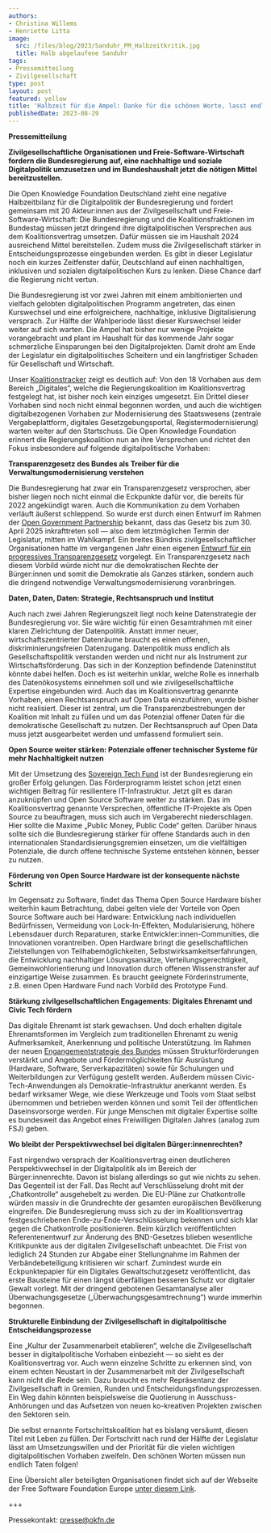 ```yaml
---
authors:
- Christina Willems
- Henriette Litta
image:
  src: /files/blog/2023/Sanduhr_PM_Halbzeitkritik.jpg
  title: Halb abgelaufene Sanduhr
tags:
- Pressemitteilung
- Zivilgesellschaft
type: post
layout: post
featured: yellow
title: 'Halbzeit für die Ampel: Danke für die schönen Worte, lasst endlich Taten sprechen!'
publishedDate: 2023-08-29
---
```


**Pressemitteilung**

**Zivilgesellschaftliche Organisationen und Freie-Software-Wirtschaft fordern die Bundesregierung auf, eine nachhaltige und soziale Digitalpolitik umzusetzen und im Bundeshaushalt jetzt die nötigen Mittel bereitzustellen.**


Die Open Knowledge Foundation Deutschland zieht eine negative Halbzeitbilanz für die Digitalpolitik der Bundesregierung und fordert gemeinsam mit 20 Akteur:innen aus der Zivilgesellschaft und Freie-Software-Wirtschaft: Die Bundesregierung und die Koalitionsfraktionen im Bundestag müssen jetzt dringend ihre digitalpolitischen Versprechen aus dem Koalitionsvertrag umsetzen. Dafür müssen sie im Haushalt 2024 ausreichend Mittel bereitstellen. Zudem muss die Zivilgesellschaft stärker in Entscheidungsprozesse eingebunden werden. Es gibt in dieser Legislatur noch ein kurzes Zeitfenster dafür, Deutschland auf einen nachhaltigen, inklusiven und sozialen digitalpolitischen Kurs zu lenken. Diese Chance darf die Regierung nicht vertun.

Die Bundesregierung ist vor zwei Jahren mit einem ambitionierten und vielfach gelobten digitalpolitischen Programm angetreten, das einen Kurswechsel und eine erfolgreichere, nachhaltige, inklusive Digitalisierung versprach. Zur Hälfte der Wahlperiode lässt dieser Kurswechsel leider weiter auf sich warten. Die Ampel hat bisher nur wenige Projekte vorangebracht und plant im Haushalt für das kommende Jahr sogar schmerzliche Einsparungen bei den Digitalprojekten. Damit droht am Ende der Legislatur ein digitalpolitisches Scheitern und ein langfristiger Schaden für Gesellschaft und Wirtschaft.

Unser [Koalitionstracker](https://fragdenstaat.de/koalitionstracker/) zeigt es deutlich auf: Von den 18 Vorhaben aus dem Bereich „Digitales“, welche die Regierungskoalition im Koalitionsvertrag festgelegt hat, ist bisher noch kein einziges umgesetzt. Ein Drittel dieser Vorhaben sind noch nicht einmal begonnen worden, und auch die wichtigen digitalbezogenen Vorhaben zur Modernisierung des Staatswesens (zentrale Vergabeplattform, digitales Gesetzgebungsportal, Registermodernisierung) warten weiter auf den Startschuss. Die Open Knowledge Foundation erinnert die Regierungskoalition nun an ihre Versprechen und richtet den Fokus insbesondere auf folgende digitalpolitische Vorhaben:

**Transparenzgesetz des Bundes als Treiber für die Verwaltungsmodernisierung verstehen**

Die Bundesregierung hat zwar ein Transparenzgesetz versprochen, aber bisher liegen noch nicht einmal die Eckpunkte dafür vor, die bereits für 2022 angekündigt waren. Auch die Kommunikation zu dem Vorhaben verläuft äußerst schleppend. So wurde erst durch einen Entwurf im Rahmen  der [Open Government Partnership](https://www.open-government-deutschland.de/opengov-de/ogp/informieren-und-mitgestalten-2183708) bekannt, dass das Gesetz bis zum 30. April 2025 inkrafttreten soll — also dem letztmöglichen Termin der Legislatur, mitten im Wahlkampf. Ein breites Bündnis zivilgesellschaftlicher Organisationen hatte im vergangenen Jahr einen eigenen [Entwurf für ein progressives Transparenzgesetz](https://transparenzgesetz.de/gesetzentwurf.pdf) vorgelegt. Ein Transparenzgesetz nach diesem Vorbild würde nicht nur die demokratischen Rechte der Bürger:innen und somit die Demokratie als Ganzes stärken, sondern auch die dringend notwendige Verwaltungsmodernisierung voranbringen.

**Daten, Daten, Daten: Strategie, Rechtsanspruch und Institut**

Auch nach zwei Jahren Regierungszeit liegt noch keine Datenstrategie der Bundesregierung vor. Sie wäre wichtig für einen Gesamtrahmen mit einer klaren Zielrichtung der Datenpolitik.  Anstatt immer neuer, wirtschaftszentrierter Datenräume braucht es einen offenen, diskriminierungsfreien Datenzugang. Datenpolitik muss endlich als Gesellschaftspolitik verstanden werden und nicht nur als Instrument zur Wirtschaftsförderung. Das sich in der Konzeption befindende Dateninstitut könnte dabei helfen. Doch es ist weiterhin unklar, welche Rolle es innerhalb des Datenökosystems einnehmen soll und wie zivilgesellschaftliche Expertise eingebunden wird. Auch das im Koalitionsvertrag genannte Vorhaben, einen Rechtsanspruch auf Open Data einzuführen, wurde bisher nicht realisiert. Dieser ist zentral, um die Transparenzbestrebungen der Koalition mit Inhalt zu füllen und um das Potenzial offener Daten für die demokratische Gesellschaft zu nutzen. Der Rechtsanspruch auf Open Data muss jetzt ausgearbeitet werden und umfassend formuliert sein. 

**Open Source weiter stärken: Potenziale offener technischer Systeme für mehr Nachhaltigkeit nutzen**

Mit der Umsetzung des [Sovereign Tech Fund](https://sovereigntechfund.de/de/) ist der Bundesregierung ein großer Erfolg gelungen. Das Förderprogramm leistet schon jetzt einen wichtigen Beitrag für resilientere IT-Infrastruktur. Jetzt gilt es daran anzuknüpfen und Open Source Software weiter zu stärken. Das im  Koalitionsvertrag genannte Versprechen, öffentliche IT-Projekte als Open Source zu beauftragen, muss sich auch im Vergaberecht niederschlagen. Hier sollte die Maxime „Public Money, Public Code“ gelten. Darüber hinaus sollte sich die Bundesregierung stärker für offene Standards auch in den internationalen Standardisierungsgremien einsetzen, um die vielfältigen Potenziale, die durch offene technische Systeme entstehen können, besser zu nutzen.  

**Förderung von Open Source Hardware ist der konsequente nächste Schritt**

Im Gegensatz zu Software, findet das Thema Open Source Hardware bisher weiterhin kaum Betrachtung, dabei gelten viele der Vorteile von Open Source Software auch bei Hardware: Entwicklung nach individuellen Bedürfnissen, Vermeidung von Lock-In-Effekten, Modularisierung, höhere Lebensdauer durch Reparaturen, starke Entwickler:innen-Communities, die Innovationen vorantreiben. Open Hardware bringt die gesellschaftlichen Zielstellungen von Teilhabemöglichkeiten, Selbstwirksamkeitserfahrungen, die Entwicklung nachhaltiger Lösungsansätze, Verteilungsgerechtigkeit, Gemeinwohlorientierung und Innovation durch offenen Wissenstransfer auf einzigartige Weise zusammen. Es braucht geeignete Förderinstrumente, z.B. einen Open Hardware Fund nach Vorbild des Prototype Fund. 

**Stärkung zivilgesellschaftlichen Engagements: Digitales Ehrenamt und Civic Tech fördern**

Das digitale Ehrenamt ist stark gewachsen. Und doch erhalten digitale Ehrenamtsformen im Vergleich zum traditionellen Ehrenamt zu wenig Aufmerksamkeit, Anerkennung und politische Unterstützung. Im Rahmen der neuen [Engangementstrategie des Bundes](https://okfn.de/blog/2023/06/f5-engagementstrategie-bund/) müssen Strukturförderungen verstärkt und Angebote und Fördermöglichkeiten für Ausrüstung (Hardware, Software, Serverkapazitäten) sowie für Schulungen und Weiterbildungen zur Verfügung gestellt werden. Außerdem müssen Civic-Tech-Anwendungen als Demokratie-Infrastruktur anerkannt werden. Es bedarf wirksamer Wege, wie diese Werkzeuge und Tools vom Staat selbst übernommen und betrieben werden können und somit Teil der öffentlichen Daseinsvorsorge werden. Für junge Menschen mit digitaler Expertise sollte es bundesweit das Angebot eines Freiwilligen Digitalen Jahres (analog zum FSJ) geben.

**Wo bleibt der Perspektivwechsel bei digitalen Bürger:innenrechten?**

Fast nirgendwo versprach der Koalitionsvertrag einen deutlicheren Perspektivwechsel in der Digitalpolitik als im Bereich der Bürger:innenrechte. Davon ist bislang allerdings so gut wie nichts zu sehen. Das Gegenteil ist der Fall. Das Recht auf Verschlüsselung droht mit der „Chatkontrolle“ ausgehebelt zu werden. Die EU-Pläne zur Chatkontrolle würden massiv in die Grundrechte der gesamten europäischen Bevölkerung eingreifen. Die Bundesregierung muss sich zu der im Koalitionsvertrag festgeschriebenen Ende-zu-Ende-Verschlüsselung bekennen und sich klar gegen die Chatkontrolle positionieren. Beim kürzlich veröffentlichten Referentenentwurf zur Änderung des BND-Gesetzes blieben wesentliche Kritikpunkte aus der digitalen Zivilgesellschaft unbeachtet. Die Frist von lediglich 24 Stunden zur Abgabe einer Stellungnahme im Rahmen der Verbändebeteiligung kritisieren wir scharf. Zumindest wurde ein Eckpunktepapier für ein Digitales Gewaltschutzgesetz veröffentlicht, das erste Bausteine für einen längst überfälligen besseren Schutz vor digitaler Gewalt vorlegt. Mit der dringend gebotenen Gesamtanalyse aller Überwachungsgesetze („Überwachungsgesamtrechnung“) wurde immerhin begonnen.

**Strukturelle Einbindung der Zivilgesellschaft in digitalpolitische Entscheidungsprozesse**

Eine „Kultur der Zusammenarbeit etablieren“, welche die Zivilgesellschaft besser in digitalpolitische Vorhaben einbezieht — so sieht es der Koalitionsvertrag vor. Auch wenn einzelne Schritte zu erkennen sind, von einem echten Neustart in der Zusammenarbeit mit der Zivilgesellschaft kann nicht die Rede sein. Dazu braucht es mehr Repräsentanz der Zivilgesellschaft in Gremien, Runden und Entscheidungsfindungsprozessen. Ein Weg dahin könnten beispielsweise die Quotierung in Ausschuss-Anhörungen und das Aufsetzen von neuen ko-kreativen Projekten zwischen den Sektoren sein.

Die selbst ernannte Fortschrittskoalition hat es bislang versäumt, diesen Titel mit Leben zu füllen. Der Fortschritt nach rund der Hälfte der Legislatur lässt am Umsetzungswillen und der Priorität für die vielen wichtigen digitalpolitischen Vorhaben zweifeln. Den schönen Worten müssen nun endlich Taten folgen! 



Eine Übersicht aller beteiligten Organisationen findet sich auf der Webseite der Free Software Foundation Europe [unter diesem Link](https://fsfe.org/news/2023/news-20230829-01.de.html). 



+++

Pressekontakt: presse@okfn.de